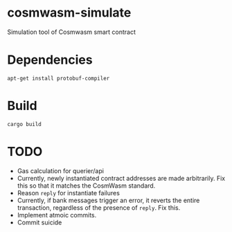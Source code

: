 # cosmwasm-simulate
Simulation tool of Cosmwasm smart contract

# Dependencies
```shell script
apt-get install protobuf-compiler
```

# Build
```shell script
cargo build
```

# TODO
- Gas calculation for querier/api
- Currently, newly instantiated contract addresses are made arbitrarily. Fix this so that it matches the CosmWasm standard.
- Reason `reply` for instantiate failures
- Currently, if bank messages trigger an error, it reverts the entire transaction, regardless of the presence of `reply`. Fix this.
- Implement atmoic commits.
- Commit suicide